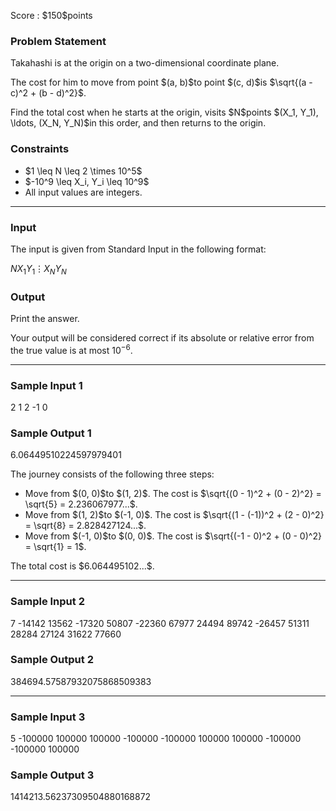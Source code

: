 
<div>

<span>

<span>

<p>
Score : $150$points
</p>

<div>

<section>

### **Problem Statement**

<p>
Takahashi is at the origin on a two-dimensional coordinate plane.
</p>

<p>
The cost for him to move from point $(a, b)$to point $(c, d)$is $\sqrt{(a - c)^2 + (b - d)^2}$.
</p>

<p>
Find the total cost when he starts at the origin, visits $N$points $(X_1, Y_1), \ldots, (X_N, Y_N)$in this order, and then returns to the origin.
</p>

</section>

</div>

<div>

<section>

### **Constraints**

<ul>

<li>
$1 \leq N \leq 2 \times 10^5$
</li>

<li>
$-10^9 \leq X_i, Y_i \leq 10^9$
</li>

<li>
All input values are integers.
</li>

</ul>

</section>

</div>

---

<div>

<div>

<section>

### **Input**

<p>
The input is given from Standard Input in the following format:
</p>

<div>

$N$$X_1$$Y_1$$\vdots$$X_N$$Y_N$
</div>

</section>

</div>

<div>

<section>

### **Output**

<p>
Print the answer.

Your output will be considered correct if its absolute or relative error from the true value is at most $10^{-6}$.
</p>

</section>

</div>

</div>

---

<div>

<section>

### **Sample Input 1**

<div>

2
1 2
-1 0

</div>

</section>

</div>

<div>

<section>

### **Sample Output 1**

<div>

6.06449510224597979401

</div>

<p>
The journey consists of the following three steps:
</p>

<ul>

<li>
Move from $(0, 0)$to $(1, 2)$. The cost is $\sqrt{(0 - 1)^2 + (0 - 2)^2} = \sqrt{5} = 2.236067977...$.
</li>

<li>
Move from $(1, 2)$to $(-1, 0)$. The cost is $\sqrt{(1 - (-1))^2 + (2 - 0)^2} = \sqrt{8} = 2.828427124...$.
</li>

<li>
Move from $(-1, 0)$to $(0, 0)$. The cost is $\sqrt{(-1 - 0)^2 + (0 - 0)^2} = \sqrt{1} = 1$.
</li>

</ul>

<p>
The total cost is $6.064495102...$.
</p>

</section>

</div>

---

<div>

<section>

### **Sample Input 2**

<div>

7
-14142 13562
-17320 50807
-22360 67977
24494 89742
-26457 51311
28284 27124
31622 77660

</div>

</section>

</div>

<div>

<section>

### **Sample Output 2**

<div>

384694.57587932075868509383

</div>

</section>

</div>

---

<div>

<section>

### **Sample Input 3**

<div>

5
-100000 100000
100000 -100000
-100000 100000
100000 -100000
-100000 100000

</div>

</section>

</div>

<div>

<section>

### **Sample Output 3**

<div>

1414213.56237309504880168872

</div>

</section>

</div>

</span>

</span>

</div>
